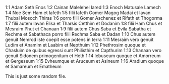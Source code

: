 1:1 Adam Seth Enos
1:2 Cainan Malelehel Iared
1:3 Enoch Matusale Lamech
1:4 Noe Sem Ham et Iafeth
1:5 filii Iafeth Gomer Magog Madai et Iavan Thubal Mosoch Thiras
1:6 porro filii Gomer Aschenez et Rifath et Thogorma
1:7 filii autem Iavan Elisa et Tharsis Cetthim et Dodanim
1:8 filii Ham Chus et Mesraim Phut et Chanaan
1:9 filii autem Chus Saba et Evila Sabatha et Rechma et
 Sabathaca porro filii Rechma Saba et Dadan
1:10 Chus autem genuit Nemrod iste coepit esse potens in terra
1:11 Mesraim vero genuit Ludim et Anamim et Laabim et Nepthuim
1:12 Phethrosim quoque et Chasluim de quibus egressi sunt
 Philisthim et Capthurim
1:13 Chanaan vero genuit Sidonem primogenitum et Heth
1:14 Iebuseum quoque et Amorreum et Gergeseum
1:15 Evheumque et Aruceum et Asineum
1:16 Aradium quoque et Samareum et Ematheum


This is just some random file.